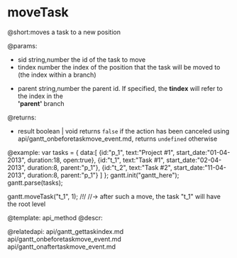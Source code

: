 moveTask
=============


@short:moves a task to a new position

@params: 
- sid		string,number			the id of the task to move
- tindex	number					the index of the position that the task will be moved to <br> (the index within a branch)
* parent	string,number			the parent id. If specified, the <b>tindex</b> will  refer to the  index in the <br> <b>'parent'</b> branch

@returns:
- result	boolean | void		returns `false` if the action has been canceled using api/gantt_onbeforetaskmove_event.md, returns `undefined` otherwise

@example:
var tasks = {
  data:[
     {id:"p_1", text:"Project #1", start_date:"01-04-2013", duration:18, 
     open:true},
     {id:"t_1", text:"Task #1", start_date:"02-04-2013", duration:8,
     parent:"p_1"},
     {id:"t_2", text:"Task #2", start_date:"11-04-2013", duration:8,
     parent:"p_1"}
   ]
};
gantt.init("gantt_here");
gantt.parse(tasks);
 
gantt.moveTask("t_1", 1); /*!*/
//-> after such a move, the task "t_1" will have the root level

@template:	api_method
@descr:

@relatedapi:
	api/gantt_gettaskindex.md
	api/gantt_onbeforetaskmove_event.md
	api/gantt_onaftertaskmove_event.md